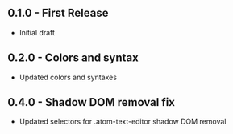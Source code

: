 ## 0.1.0 - First Release
* Initial draft

## 0.2.0 - Colors and syntax
* Updated colors and syntaxes

## 0.4.0 - Shadow DOM removal fix
* Updated selectors for .atom-text-editor shadow DOM removal
